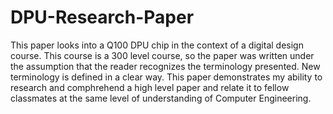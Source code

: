# DPU-Research-Paper
This paper looks into a Q100 DPU chip in the context of a digital design course. This course is a 300 level course, so the paper was written under the assumption that the reader recognizes the terminology presented. New terminology is defined in a clear way. This paper demonstrates my ability to research and comphrehend a high level paper and relate it to fellow classmates at the same level of understanding of Computer Engineering.  
